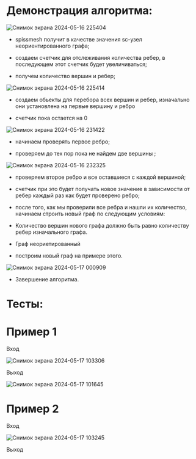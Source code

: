 # Демонстрация алгоритма:

![Снимок экрана 2024-05-16 225404](https://github.com/iis-32170x/RPIIS/assets/144945398/0bcceae6-1f4b-4caf-b02c-943673a54210)


- spissmesh получит в качестве значения sc-узел неориентированного графа;

- создаем счетчик для отслеживания количества ребер, в последующем этот счетчик будет увеличиваться;

- получем количество вершин и ребер;
  

![Снимок экрана 2024-05-16 225414](https://github.com/iis-32170x/RPIIS/assets/144945398/f9ec8c54-2f36-4c4a-9f35-2d030cc7fdb8)

- создаем обьекты для перебора всех вершин и ребер, изначально они установлена на первые вершину и ребро

- счетчик пока остается на 0

![Снимок экрана 2024-05-16 231422](https://github.com/iis-32170x/RPIIS/assets/144945398/419fd708-55c0-412b-83dd-3574e29def7a)


- начинаем проверять первое ребро;

- проверяем до тех пор пока не найдем две вершины ; 


![Снимок экрана 2024-05-16 232325](https://github.com/iis-32170x/RPIIS/assets/144945398/a573affe-9bc8-46ee-a3c1-132b9c705a05)


- проверяем второе ребро и все оставшиеся с каждой вершиной;
  
- счетчик при это будет получать новое значение в зависимости от ребер каждый раз как будет проверено ребро;


- после того, как мы проверили все ребра и нашли их количество, начинаем строить новый граф по следующим условиям:
 
-   Количество вершин нового графа должно быть равно количеству ребер изначального графа.
-   Граф неориетированный

- построим новый граф на примере этого.


![Снимок экрана 2024-05-17 000909](https://github.com/iis-32170x/RPIIS/assets/144945398/593bce55-8f5b-49a3-8da0-106eab8015cf)

- Завершение алгоритма.

# Тесты:

# Пример 1


Вход 

![Снимок экрана 2024-05-17 103306](https://github.com/iis-32170x/RPIIS/assets/144945398/0097d474-5ed8-4c2f-9253-fade7c49488c)



Выход

![Снимок экрана 2024-05-17 101645](https://github.com/iis-32170x/RPIIS/assets/144945398/46428a79-98ea-4818-abfe-2d6123da43d8)


# Пример 2

  Вход 

![Снимок экрана 2024-05-17 103245](https://github.com/iis-32170x/RPIIS/assets/144945398/ae73ff0d-056a-4b37-a15c-fd03f96c7b56)


 Выход
